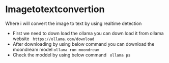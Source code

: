 # Imagetotextconvertion
Where i will convert the image to text by using realtime  detection
- First we need to down load the ollama you can down load it from ollama website
  ``` https://ollama.com/download```
- After downloading by using below command you can download the moondream model
  ```ollama run moondream ```
- Check the moddel by using below command
  ``` ollama ps```
